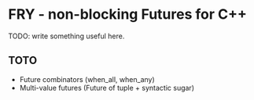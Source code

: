 FRY - non-blocking Futures for C++
==================================

TODO: write something useful here.

TOTO
----------------------------------
- Future combinators (when_all, when_any)
- Multi-value futures (Future of tuple + syntactic sugar)

